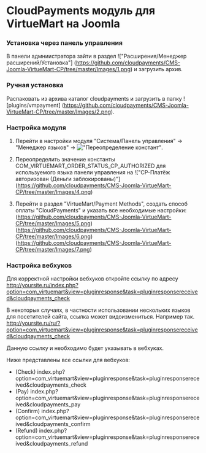 # CloudPayments модуль для VirtueMart на Joomla

### Установка через панель управления

В панели адмниистратора зайти в раздел !["Расширения/Менеджер расширений/Установка"] (https://github.com/cloudpayments/CMS-Joomla-VirtueMart-CP/tree/master/Images/1.png) и загрузить архив.


### Ручная установка

Распаковать из архива каталог cloudpayments и загрузить в папку ![plugins/vmpayment]
(https://github.com/cloudpayments/CMS-Joomla-VirtueMart-CP/tree/master/Images/2.png).

### Настройка модуля

1. Перейти в настройки модуля "Система/Панель управления" -> "Менеджер языков" -> !["Переопределение констант"](https://github.com/cloudpayments/CMS-Joomla-VirtueMart-CP/tree/master/Images/3.png).


2. Переопределить значение константы COM_VIRTUEMART_ORDER_STATUS_CP_AUTHORIZED для используемого языка панели управления на !["CP-Платёж авторизован (Деньги заблокированы)"]
(https://github.com/cloudpayments/CMS-Joomla-VirtueMart-CP/tree/master/Images/4.png)


3. Перейти в раздел "VirtueMart/Payment Methods", создать способ оплаты "CloudPayments" и указать все необходимые настройки:
(https://github.com/cloudpayments/CMS-Joomla-VirtueMart-CP/tree/master/Images/5.png)
(https://github.com/cloudpayments/CMS-Joomla-VirtueMart-CP/tree/master/Images/6.png)
(https://github.com/cloudpayments/CMS-Joomla-VirtueMart-CP/tree/master/Images/7.png)


### Настройка вебхуков
Для корректной настройки вебхуков откройте ссылку по адресу
http://yoursite.ru/index.php?option=com_virtuemart&view=pluginresponse&task=pluginresponsereceived&cloudpayments_check

В некоторых случаях, в частности использовании нескольких языков для посетителей сайта, ссылка может видоизмениться. Например так.
http://yoursite.ru/ru/?option=com_virtuemart&view=pluginresponse&task=pluginresponsereceived&cloudpayments_check

Данную ссылку и необходимо будет указывать в вебхуках.

Ниже представлены все ссылки для вебхуков:
* (Check) index.php?option=com_virtuemart&view=pluginresponse&task=pluginresponsereceived&cloudpayments_check
* (Pay) index.php?option=com_virtuemart&view=pluginresponse&task=pluginresponsereceived&cloudpayments_pay
* (Confirm) index.php?option=com_virtuemart&view=pluginresponse&task=pluginresponsereceived&cloudpayments_confirm
* (Refund) index.php?option=com_virtuemart&view=pluginresponse&task=pluginresponsereceived&cloudpayments_refund
